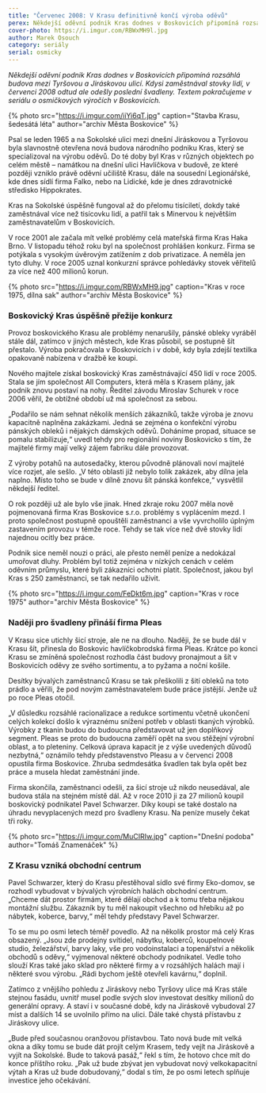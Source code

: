 ```yaml
---
title: "Červenec 2008: V Krasu definitivně končí výroba oděvů"
perex: Někdejší oděvní podnik Kras dodnes v Boskovicích připomíná rozsáhlá budova mezi Tyršovou a Jiráskovou ulicí. Kdysi zaměstnával stovky lidí, v červenci 2008 odtud ale odešly poslední švadleny.
cover-photo: https://i.imgur.com/RBWxMH9l.jpg
author: Marek Osouch
category: seriály
serial: osmicky
---
```


*Někdejší oděvní podnik Kras dodnes v Boskovicích připomíná rozsáhlá budova mezi Tyršovou a Jiráskovou ulicí. Kdysi zaměstnával stovky lidí, v červenci 2008 odtud ale odešly poslední švadleny. Textem pokračujeme v seriálu o osmičkových výročích v Boskovicích.*

{% photo src="https://i.imgur.com/iiYi6qT.jpg" caption="Stavba Krasu, šedesátá léta" author="archiv Města Boskovice" %}

Psal se leden 1965 a na Sokolské ulici mezi dnešní Jiráskovou a Tyršovou byla slavnostně otevřena nová budova národního podniku Kras, který se specializoval na výrobu oděvů. Do té doby byl Kras v různých objektech po celém městě – namátkou na dnešní ulici Havlíčkova v budově, ze které později vzniklo právě oděvní učiliště Krasu, dále na sousední Legionářské, kde dnes sídlí firma Falko, nebo na Lidické, kde je dnes zdravotnické středisko Hippokrates.

Kras na Sokolské úspěšně fungoval až do přelomu tisíciletí, dokdy také zaměstnával více než tisícovku lidí, a patřil tak s Minervou k největším zaměstnavatelům v Boskovicích.

V roce 2001 ale začala mít velké problémy celá mateřská firma Kras Haka Brno. V listopadu téhož roku byl na společnost prohlášen konkurz. Firma se potýkala s vysokým úvěrovým zatížením z dob privatizace. A neměla jen tyto dluhy. V roce 2005 uznal konkurzní správce pohledávky stovek věřitelů za více než 400 milionů korun.

{% photo src="https://i.imgur.com/RBWxMH9.jpg" caption="Kras v roce 1975, dílna sak" author="archiv Města Boskovice" %}

### Boskovický Kras úspěšně přežije konkurz

Provoz boskovického Krasu ale problémy nenarušily, pánské obleky vyráběl stále dál, zatímco v jiných městech, kde Kras působil, se postupně šít přestalo. Výroba pokračovala v Boskovicích i v době, kdy byla zdejší textilka opakovaně nabízena v dražbě ke koupi.

Nového majitele získal boskovický Kras zaměstnávající 450 lidí v roce 2005. Stala se jím společnost All Computers, která měla s Krasem plány, jak podnik znovu postaví na nohy. Ředitel závodu Miroslav Schurek v roce 2006 věřil, že obtížné období už má společnost za sebou.

„Podařilo se nám sehnat několik menších zákazníků, takže výroba je znovu kapacitně naplněna zakázkami. Jedná se zejména o konfekční výrobu pánských obleků i nějakých dámských oděvů. Doháníme propad, situace se pomalu stabilizuje,“ uvedl tehdy pro regionální noviny Boskovicko s tím, že majitelé firmy mají velký zájem fabriku dále provozovat.

Z výroby potahů na autosedačky, kterou původně plánovali noví majitelé více rozjet, ale sešlo. „V této oblasti již nebylo tolik zakázek, aby dílna jela naplno. Místo toho se bude v dílně znovu šít pánská konfekce,“ vysvětlil někdejší ředitel.

O rok později už ale bylo vše jinak. Hned zkraje roku 2007 měla nově pojmenovaná firma Kras Boskovice s.r.o. problémy s vyplácením mezd. I proto společnost postupně opouštěli zaměstnanci a vše vyvrcholilo úplným zastavením provozu v témže roce. Tehdy se tak více než dvě stovky lidí najednou ocitly bez práce.

Podnik sice neměl nouzi o práci, ale přesto neměl peníze a nedokázal umořovat dluhy. Problém byl totiž zejména v nízkých cenách v celém oděvním průmyslu, které byli zákazníci ochotni platit. Společnost, jakou byl Kras s 250 zaměstnanci, se tak nedařilo uživit.

{% photo src="https://i.imgur.com/FeDkt6m.jpg" caption="Kras v roce 1975" author="archiv Města Boskovice" %}

### Naději pro švadleny přináší firma Pleas

V Krasu sice utichly šicí stroje, ale ne na dlouho. Naději, že se bude dál v Krasu šít, přinesla do Boskovic havlíčkobrodská firma Pleas. Krátce po konci Krasu se zmíněná společnost rozhodla část budovy pronajmout a šít v Boskovicích oděvy ze svého sortimentu, a to pyžama a noční košile.

Desítky bývalých zaměstnanců Krasu se tak přeškolili z šití obleků na toto prádlo a věřili, že pod novým zaměstnavatelem bude práce jistější. Jenže už po roce Pleas otočil.

„V důsledku rozsáhlé racionalizace a redukce sortimentu včetně ukončení celých kolekcí došlo k výraznému snížení potřeb v oblasti tkaných výrobků. Výrobky z tkanin budou do budoucna představovat už jen doplňkový segment. Pleas se proto do budoucna zaměří opět na svou stěžejní výrobní oblast, a to pleteniny. Celková úprava kapacit je z výše uvedených důvodů nezbytná,“ oznámilo tehdy představenstvo Pleasu a v červenci 2008 opustila firma Boskovice. Zhruba sedmdesátka švadlen tak byla opět bez práce a musela hledat zaměstnání jinde.

Firma skončila, zaměstnanci odešli, za šicí stroje už nikdo neusedával, ale budova stála na stejném místě dál. Až v roce 2010 ji za 27 milionů koupil boskovický podnikatel Pavel Schwarzer. Díky koupi se také dostalo na úhradu nevyplacených mezd pro švadleny Krasu. Na peníze musely čekat tři roky.

{% photo src="https://i.imgur.com/MuCIRIw.jpg" caption="Dnešní podoba" author="Tomáš Znamenáček" %}

### Z Krasu vzniká obchodní centrum

Pavel Schwarzer, který do Krasu přestěhoval sídlo své firmy Eko-domov, se rozhodl vybudovat v bývalých výrobních halách obchodní centrum. „Chceme dát prostor firmám, které dělají obchod a k tomu třeba nějakou montážní službu. Zákazník by tu měl nakoupit všechno od hřebíku až po nábytek, koberce, barvy,“ měl tehdy představy Pavel Schwarzer.

To se mu po osmi letech téměř povedlo. Až na několik prostor má celý Kras obsazený. „Jsou zde prodejny svítidel, nábytku, koberců, koupelnové studio, železářství, barvy laky, vše pro vodoinstalaci a topenářství a několik obchodů s oděvy,“ vyjmenoval některé obchody podnikatel. Vedle toho slouží Kras také jako sklad pro některé firmy a v rozsáhlých halách mají i některé svou výrobu. „Rádi bychom ještě otevřeli kavárnu,“ doplnil.

Zatímco z vnějšího pohledu z Jiráskovy nebo Tyršovy ulice má Kras stále stejnou fasádu, uvnitř musel podle svých slov investovat desítky milionů do generální opravy. A staví i v současné době, kdy na Jiráskově vybudoval 27 míst a dalších 14 se uvolnilo přímo na ulici. Dále také chystá přístavbu z Jiráskovy ulice.

„Bude před současnou oranžovou přístavbou. Tato nová bude mít velká okna a díky tomu se bude dát projít celým Krasem, tedy vejít na Jiráskově a vyjít na Sokolské. Bude to taková pasáž,“ řekl s tím, že hotovo chce mít do konce příštího roku. „Pak už bude zbývat jen vybudovat nový velkokapacitní výtah a Kras už bude dobudovaný,“ dodal s tím, že po osmi letech splňuje investice jeho očekávání.